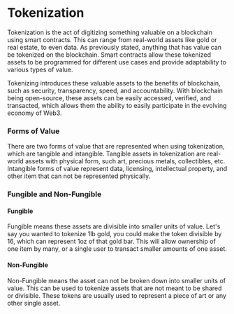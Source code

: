 # Tokenization

Tokenization is the act of digitizing something valuable on a blockchain using smart contracts. This can range from real-world assets like gold or real estate, to even data. As previously stated, anything that has value can be tokenized on the blockchain. Smart contracts allow these tokenized assets to be programmed for different use cases and provide adaptability to various types of value.

Tokenizing introduces these valuable assets to the benefits of blockchain, such as security, transparency, speed, and accountability. With blockchain being open-source, these assets can be easily accessed, verified, and transacted, which allows them the ability to easily participate in the evolving economy of Web3.

### Forms of Value

There are two forms of value that are represented when using tokenization, which are tangible and intangible. Tangible assets in tokenization are real-world assets with physical form, such art, precious metals, collectibles, etc. Intangible forms of value represent data, licensing, intellectual property, and other item that can not be represented physically.

### Fungible and Non-Fungible

#### Fungible

Fungible means these assets are divisible into smaller units of value. Let's say you wanted to tokenize 1lb gold, you could make the token divisible by 16, which can represent 1oz of that gold bar. This will allow ownership of one item by many, or a single user to transact smaller amounts of one asset.

#### Non-Fungible

Non-Fungible means the asset can not be broken down into smaller units of value. This can be used to tokenize assets that are not meant to be shared or divisible. These tokens are usually used to represent a piece of art or any other single asset.




